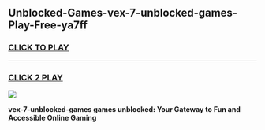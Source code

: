 
## Unblocked-Games-vex-7-unblocked-games-Play-Free-ya7ff
<h3>
<a href="https://premium76.site?title=vex-7-unblocked-games&ref=15A">CLICK TO PLAY</a></h3>
<hr>

<h3>
<a href="https://premium76.site?title=vex-7-unblocked-games&ref=15A">CLICK 2 PLAY</a>
  
</h3>

<a href="https://premium76.site?title=vex-7-unblocked-games&ref=15A"><img src="https://clearcache.store/games.png"></a>


**vex-7-unblocked-games games unblocked: Your Gateway to Fun and Accessible Online Gaming**
